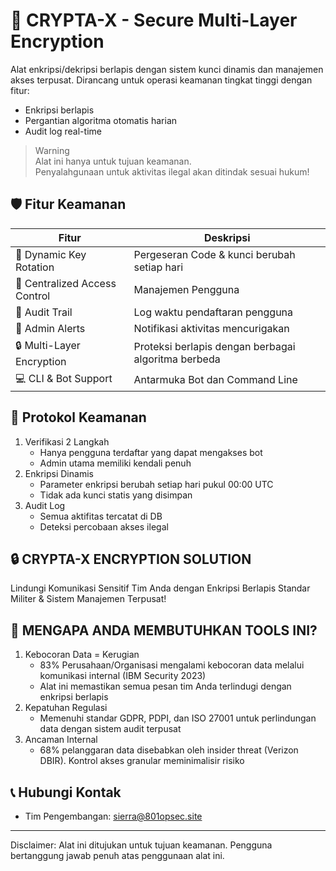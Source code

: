 # 🔐 CRYPTA-X - Secure Multi-Layer Encryption

Alat enkripsi/dekripsi berlapis dengan sistem kunci dinamis dan manajemen akses terpusat. Dirancang untuk operasi keamanan tingkat tinggi dengan fitur:

- Enkripsi berlapis 
- Pergantian algoritma otomatis harian
- Audit log real-time

> Warning  
> Alat ini hanya untuk tujuan keamanan.  
> Penyalahgunaan untuk aktivitas ilegal akan ditindak sesuai hukum!

## 🛡️ Fitur Keamanan

| Fitur | Deskripsi |
|-------|-----------|
| 🔄 Dynamic Key Rotation | Pergeseran Code & kunci berubah setiap hari |
| 👥 Centralized Access Control | Manajemen Pengguna |
| 📜 Audit Trail | Log waktu pendaftaran pengguna |
| 🚨 Admin Alerts | Notifikasi aktivitas mencurigakan |
| 🔒 Multi-Layer Encryption | Proteksi berlapis dengan berbagai algoritma berbeda |
| 💻 CLI & Bot Support | Antarmuka Bot dan Command Line |

## 🚨 Protokol Keamanan

1. Verifikasi 2 Langkah
   - Hanya pengguna terdaftar yang dapat mengakses bot
   - Admin utama memiliki kendali penuh
2. Enkripsi Dinamis
   - Parameter enkripsi berubah setiap hari pukul 00:00 UTC
   - Tidak ada kunci statis yang disimpan
3. Audit Log
   - Semua aktifitas tercatat di DB
   - Deteksi percobaan akses ilegal

## 🔒 CRYPTA-X ENCRYPTION SOLUTION
Lindungi Komunikasi Sensitif Tim Anda dengan Enkripsi Berlapis Standar Militer & Sistem Manajemen Terpusat!

## 🏢 MENGAPA ANDA MEMBUTUHKAN TOOLS INI?
1. Kebocoran Data = Kerugian
   - 83% Perusahaan/Organisasi mengalami kebocoran data melalui komunikasi internal (IBM Security 2023)
   - Alat ini memastikan semua pesan tim Anda terlindugi dengan enkripsi berlapis
2. Kepatuhan Regulasi
   - Memenuhi standar GDPR, PDPI, dan ISO 27001 untuk perlindungan data dengan sistem audit terpusat
3. Ancaman Internal
   - 68% pelanggaran data disebabkan oleh insider threat (Verizon DBIR). Kontrol akses granular meminimalisir risiko

## 📞 Hubungi Kontak
- Tim Pengembangan: sierra@801opsec.site

---
Disclaimer: Alat ini ditujukan untuk tujuan keamanan. Pengguna bertanggung jawab penuh atas penggunaan alat ini.

